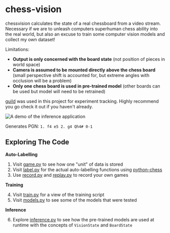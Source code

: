 # chess-vision

chessvision calculates the state of a real chessboard from a video stream.
Necessary if we are to unleash computers superhuman chess ability into the real world,
but also an excuse to train some computer vision models and collect my own dataset!

Limitations:

 - **Output is only concerned with the board state** (not position of pieces in world space)
 - **Camera is assumed to be mounted directly above the chess board** (small perspective shift is accounted for, but extreme angles with occlusion will be a problem)
 - **Only one chess board is used in pre-trained model** (other boards can be used but model will need to be retrained)


[guild](https://guild.ai/) was used in this project for experiment tracking.  Highly recommend you go check it out if you haven't already.

![A demo of the inference application](demo.gif)

Generates PGN:
`1. f4 e5 2. g4 Qh4# 0-1`

## Exploring The Code

**Auto-Labelling**

1. Visit [game.py](chessvision/game.py) to see how one "unit" of data is stored
2. Visit [label.py](chessvision/label.py) for the actual auto-labelling functions using [python-chess](https://github.com/niklasf/python-chess)
3. Use [record.py](chessvision/record.py) and [replay.py](chessvision/replay.py) to record your own games

**Training**

4. Visit [train.py](chessvision/train.py) for a view of the training script
5. Visit [models.py](chessvision/train.py) to see some of the models that were tested

**Inference**

6. Explore [inference.py](chessvision/inference.py) to see how the pre-trained models are used at runtime with the concepts of `VisionState` and `BoardState`
